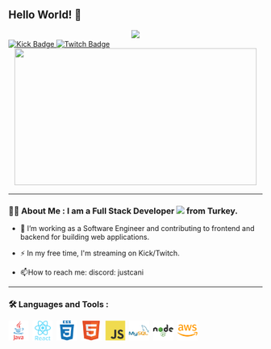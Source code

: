 ## Hello World! 🥂
<div id="header" align="center">
  <img src="https://i.giphy.com/media/v1.Y2lkPTc5MGI3NjExMG5qNzN5emM5M283bGY1aWx0dnhtODJjdDVzbzlkcGJtd2ZtcjlsbyZlcD12MV9pbnRlcm5hbF9naWZfYnlfaWQmY3Q9Zw/psCx8ScZaXvGfbbyt9/giphy.gif" width="100"/>
</div>

<div id="badges">
  <a href="https://kick.com/dovgrashull">
    <img src="https://img.shields.io/badge/Kick-green?style=for-the-badge&logo=kick&logoColor=white" alt="Kick Badge"/>
  </a>
  <a href="https://www.twitch.tv/dovgrashul">
    <img src="https://img.shields.io/badge/Twitch-purple?style=for-the-badge&logo=twitch&logoColor=white" alt="Twitch Badge"/>
  </a>
</div>

<div align="center">
  <img src="https://i.giphy.com/media/v1.Y2lkPTc5MGI3NjExZ3RsY2QzYmYyZ2k3MDhwNmV2d205YTc2NjU3N3VuanF1OGFsOTRleSZlcD12MV9pbnRlcm5hbF9naWZfYnlfaWQmY3Q9Zw/wPbpOXWyB1hWAhpYwy/giphy.gif" width="480" height="271"/>
</div>

---

### :man_technologist: About Me : I am a Full Stack Developer <img src="https://media.giphy.com/media/WUlplcMpOCEmTGBtBW/giphy.gif" width="30"> from Turkey.
- :telescope: I’m working as a Software Engineer and contributing to frontend and backend for building web applications.

- :zap: In my free time, I'm streaming on Kick/Twitch.

- :mailbox:How to reach me: discord: justcani

---

### :hammer_and_wrench: Languages and Tools :
<div>
  <img src="https://github.com/devicons/devicon/blob/master/icons/java/java-original-wordmark.svg" title="Java" alt="Java" width="40" height="40"/>&nbsp;
  <img src="https://github.com/devicons/devicon/blob/master/icons/react/react-original-wordmark.svg" title="React" alt="React" width="40" height="40"/>&nbsp;
  <img src="https://github.com/devicons/devicon/blob/master/icons/css3/css3-plain-wordmark.svg"  title="CSS3" alt="CSS" width="40" height="40"/>&nbsp;
  <img src="https://github.com/devicons/devicon/blob/master/icons/html5/html5-original.svg" title="HTML5" alt="HTML" width="40" height="40"/>&nbsp;
  <img src="https://github.com/devicons/devicon/blob/master/icons/javascript/javascript-original.svg" title="JavaScript" alt="JavaScript" width="40" height="40"/>&nbsp;
  <img src="https://github.com/devicons/devicon/blob/master/icons/mysql/mysql-original-wordmark.svg" title="MySQL"  alt="MySQL" width="40" height="40"/>&nbsp;
  <img src="https://github.com/devicons/devicon/blob/master/icons/nodejs/nodejs-original-wordmark.svg" title="NodeJS" alt="NodeJS" width="40" height="40"/>&nbsp;
  <img src="https://github.com/devicons/devicon/blob/master/icons/amazonwebservices/amazonwebservices-plain-wordmark.svg" title="AWS" alt="AWS" width="40" height="40"/>&nbsp;
  
</div>
